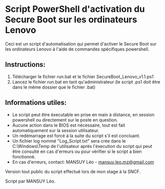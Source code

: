# Script PowerShell d'activation du Secure Boot sur les ordinateurs Lenovo

Ceci est un script d'automatisation qui permet d'activer le Secure Boot sur les ordinateurs Lenovo à l'aide de commandes spécifiques powershell.

## Instructions:

1. Télécharger le fichier run.bat et le fichier SecureBoot_Lenovo_v1.1.ps1
2. Lancez le fichier run.bat en tant qu'administrateur (le script .ps1 doit être dans le même dossier que le fichier .bat)

## Informations utiles:

- Le script peut être éxecutable en prise en main à distance, en session powershell ou directement sur le poste en question.
- Aucune action dans le BIOS est nécessaire, tout est fait automatiquement sur la session utilisateur. 
- Un redémarrage est forcé à la suite du script s'il est concluant.
- Un fichier log nommé "Log_Script.txt" sera crée dans le C:\Windows\Temp de l'utilisateur après l'éxecution du script qui peut être consulté en cas d'erreurs ou pour vérifier si le script a bien fonctionné.
- En cas d'erreurs, contact: MANSUY Léo - mansuy.leo.mz@gmail.com

Version tout public du script effectué lors de mon stage à la SNCF.

Script par MANSUY Léo.
